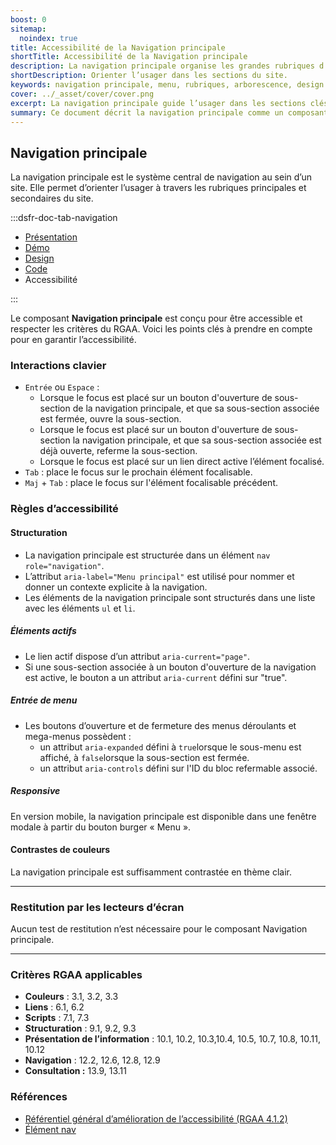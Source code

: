 ```yaml
---
boost: 0
sitemap:
  noindex: true
title: Accessibilité de la Navigation principale
shortTitle: Accessibilité de la Navigation principale
description: La navigation principale organise les grandes rubriques d’un site et permet à l’usager de s’orienter dans son arborescence.
shortDescription: Orienter l’usager dans les sections du site.
keywords: navigation principale, menu, rubriques, arborescence, design system, UX, interface, usager, header, mega menu
cover: ../_asset/cover/cover.png
excerpt: La navigation principale guide l’usager dans les sections clés d’un site et structure les niveaux d’accès à l’information. Elle se place sous l’en-tête et peut inclure des menus déroulants ou mega menus.
summary: Ce document décrit la navigation principale comme un composant central d’un site web, servant à organiser et hiérarchiser les principales rubriques. Il présente les cas d’usage, les variantes possibles, les limites en matière de profondeur et de densité, ainsi que les bonnes pratiques éditoriales. Il donne aussi des recommandations sur l’association avec d’autres composants comme la barre de recherche ou le menu latéral, afin de renforcer l’expérience utilisateur dans la navigation globale du site.
---
```


## Navigation principale

La navigation principale est le système central de navigation au sein d’un site. Elle permet d’orienter l’usager à travers les rubriques principales et secondaires du site.

:::dsfr-doc-tab-navigation

- [Présentation](../index.md)
- [Démo](../demo/index.md)
- [Design](../design/index.md)
- [Code](../code/index.md)
- Accessibilité

:::

Le composant **Navigation principale** est conçu pour être accessible et respecter les critères du RGAA. Voici les points clés à prendre en compte pour en garantir l’accessibilité.

### Interactions clavier

- `Entrée` ou `Espace` :
  - Lorsque le focus est placé sur un bouton d'ouverture de sous-section de la navigation principale, et que sa sous-section associée est fermée, ouvre la sous-section.
  - Lorsque le focus est placé sur un bouton d'ouverture de sous-section la navigation principale, et que sa sous-section associée est déjà ouverte, referme la sous-section.
  - Lorsque le focus est placé sur un lien direct active l’élément focalisé.
- `Tab` : place le focus sur le prochain élément focalisable.
- `Maj` + `Tab` : place le focus sur l'élément focalisable précédent.

### Règles d’accessibilité

#### Structuration

- La navigation principale est structurée dans un élément `nav role="navigation"`.
- L’attribut `aria-label="Menu principal"` est utilisé pour nommer et donner un contexte explicite à la navigation.
- Les éléments de la navigation principale sont structurés dans une liste avec les éléments `ul` et `li`.

##### Éléments actifs

- Le lien actif dispose d’un attribut `aria-current="page"`.
- Si une sous-section associée à un bouton d'ouverture de la navigation est active, le bouton a un attribut `aria-current` défini sur "true".

##### Entrée de menu

- Les boutons d’ouverture et de fermeture des menus déroulants et mega-menus possèdent&nbsp;:
  - un attribut `aria-expanded` défini à `true`lorsque le sous-menu est affiché, à `false`lorsque la sous-section est fermée.
  - un attribut `aria-controls` défini sur l'ID du bloc refermable associé.

##### Responsive

En version mobile, la navigation principale est disponible dans une fenêtre modale à partir du bouton burger «&nbsp;Menu&nbsp;».

#### Contrastes de couleurs

La navigation principale est suffisamment contrastée en thème clair.

---

### Restitution par les lecteurs d’écran

Aucun test de restitution n’est nécessaire pour le composant Navigation principale.

---

### Critères RGAA applicables

- **Couleurs** : 3.1, 3.2, 3.3
- **Liens** : 6.1, 6.2
- **Scripts** : 7.1, 7.3
- **Structuration** : 9.1, 9.2, 9.3
- **Présentation de l’information** : 10.1, 10.2, 10.3,10.4, 10.5, 10.7, 10.8, 10.11, 10.12
- **Navigation** : 12.2, 12.6, 12.8, 12.9
- **Consultation&nbsp;:** 13.9, 13.11

### Références

- [Référentiel général d’amélioration de l’accessibilité (RGAA 4.1.2)](https://accessibilite.numerique.gouv.fr/methode/criteres-et-tests/)
- [Élément nav](https://html.spec.whatwg.org/#the-nav-element)


